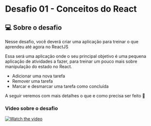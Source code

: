 # Desafio 01 - Conceitos do React

## 💻 Sobre o desafio

Nesse desafio, você deverá criar uma aplicação para treinar o que aprendeu até agora no ReactJS

Essa será uma aplicação onde o seu principal objetivo é uma pequena aplicação de atividades a fazer, para treinar um pouco mais sobre manipulação do estado no React.

- Adicionar uma nova tarefa
- Remover uma tarefa
- Marcar e desmarcar uma tarefa como concluída

A seguir veremos com mais detalhes o que e como precisa ser feito 🚀

### Video sobre o desafio
[![Watch the video](https://media.istockphoto.com/vectors/black-flat-video-player-bar-template-for-your-design-trendy-minimal-vector-id952042324?k=20&m=952042324&s=612x612&w=0&h=MzxVmSbcCvctQuiurHn8BUU4XkF4h-FKcKJx8fAv-GU=)](https://s3.us-west-2.amazonaws.com/secure.notion-static.com/04e38cba-e14d-4512-a4fa-ee24152ab75f/challenge2.mp4?X-Amz-Algorithm=AWS4-HMAC-SHA256&X-Amz-Content-Sha256=UNSIGNED-PAYLOAD&X-Amz-Credential=AKIAT73L2G45EIPT3X45%2F20220403%2Fus-west-2%2Fs3%2Faws4_request&X-Amz-Date=20220403T212714Z&X-Amz-Expires=86400&X-Amz-Signature=431f12fcf60c042701a1902e04bbf11a2d08cb13dc1225f7fce859359e4345e6&X-Amz-SignedHeaders=host&x-id=GetObject)
